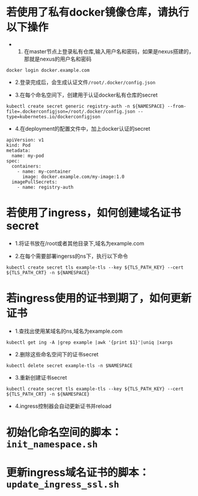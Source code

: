 # 若使用了私有docker镜像仓库，请执行以下操作
- 1. 在master节点上登录私有仓库,输入用户名和密码，如果是nexus搭建的，那就是nexus的用户名和密码
```
docker login docker.example.com
```
- 2.登录完成后，会生成认证文件`/root/.docker/config.json`

- 3.在每个命名空间下，创建用于认证docker私有仓库的secret
```
kubectl create secret generic registry-auth -n ${NAMESPACE} --from-file=.dockerconfigjson=/root/.docker/config.json --type=kubernetes.io/dockerconfigjson
```

- 4.在deployment的配置文件中，加上docker认证的secret
```
apiVersion: v1
kind: Pod
metadata:
  name: my-pod
spec:
  containers:
    - name: my-container
      image: docker.example.com/my-image:1.0
  imagePullSecrets:
    - name: registry-auth
```

# 若使用了ingress，如何创建域名证书secret
- 1.将证书放在/root或者其他目录下,域名为example.com

- 2.在每个需要部署ingerss的ns下，执行以下命令
```
kubectl create secret tls example-tls --key ${TLS_PATH_KEY} --cert ${TLS_PATH_CRT} -n ${NAMESPACE}
```

# 若ingress使用的证书到期了，如何更新证书
- 1.查找出使用某域名的ns,域名为example.com
```
kubectl get ing -A |grep example |awk '{print $1}'|uniq |xargs 
```

- 2.删除这些命名空间下的证书secret
```
kubectl delete secret example-tls -n $NAMESPACE
```

- 3.重新创建证书secret
```
kubectl create secret tls example-tls --key ${TLS_PATH_KEY} --cert ${TLS_PATH_CRT} -n ${NAMESPACE}
```

- 4.ingress控制器会自动更新证书并reload

# 初始化命名空间的脚本：`init_namespace.sh`

# 更新ingress域名证书的脚本：`update_ingress_ssl.sh`
